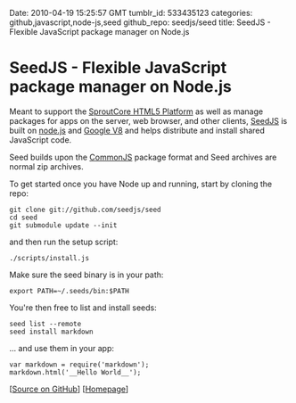 Date: 2010-04-19 15:25:57 GMT
tumblr_id: 533435123
categories: github,javascript,node-js,seed
github_repo: seedjs/seed
title: SeedJS - Flexible JavaScript package manager on Node.js

# SeedJS - Flexible JavaScript package manager on Node.js

Meant to support  the [SproutCore HTML5 Platform](http://www.sproutcore.com/) as well as manage packages for apps on the server, web browser, and other clients, [SeedJS](http://seedjs.org/about/) is built on [ node.js](http://nodejs.org) and [Google V8](http://code.google.com/p/v8/) and helps distribute and install shared JavaScript code.

Seed builds upon the [CommonJS](http://wiki.commonjs.com/) package format and Seed archives are normal zip archives.

To get started once you have Node up and running, start by cloning the repo:

    git clone git://github.com/seedjs/seed
    cd seed
    git submodule update --init

and then run the setup script:

    ./scripts/install.js

Make sure the seed binary is in your path:

    export PATH=~/.seeds/bin:$PATH

You're then free to list and install seeds:

    seed list --remote
    seed install markdown

... and use them in your app:

    var markdown = require('markdown');
    markdown.html('__Hello World__');

[[Source on GitHub](http://github.com/seedjs/seed)] [[Homepage](http://seedjs.org)]
